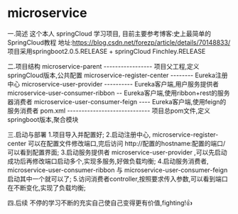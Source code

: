 # microservice
一.简述
  这个本人 springCloud 学习项目,
  目前主要参考博客:史上最简单的SpringCloud教程 地址:https://blog.csdn.net/forezp/article/details/70148833/
  项目采用springboot2.0.5.RELEASE + springCloud Finchley.RELEASE 

二.项目结构
  microservice-parent ----------------- 项目父工程,定义springCloud版本,公共配置
  microservice-register-center -------- Eureka注册中心
  microservice-user-provider ---------- Eureka客户端,用户服务提供者
  microservice-user-consumer-ribbon  -- Eureka客户端,使用ribbon+rest的服务器消费者
  microservice-user-consumer-feign ---- Eureka客户端,使用feign的服务消费者
  pom.xml ----------------------------- 项目总pom文件,定义springboot版本,聚合模块

三.启动与部署
  1.项目导入并配置好;
  2.启动注册中心, microservice-register-center 可以在配置文件修改端口,完后访问 http://配置的hostname:配置的端口/ 可以看到配置界面;
  3.启动服务提供者 microservice-user-provider ,可以先启动成功后再修改端口启动多个,实现多服务,好做负载均衡;
  4.启动服务消费者, microservice-user-consumer-ribbon 与 microservice-user-consumer-feign 启动其中一个就可以了;
  5.访问消费者controller,按照要求传入参数,可以看到端口在不断变化,实现了负载均衡;
  
四.后续
  不停的学习不断的充实自己使自己变得更有价值,fighting!👍
